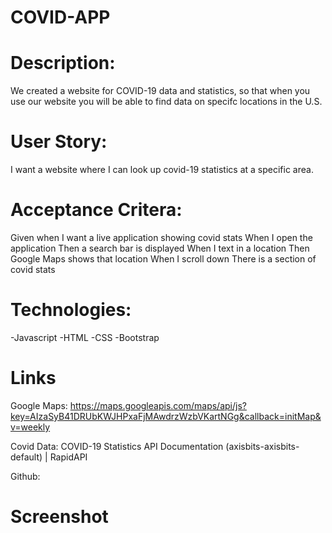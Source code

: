 # COVID-APP

# Description:

We created a website for COVID-19 data and statistics, so that when you use our website you will be able to find data on specifc locations in the U.S. 

# User Story: 

I want a website where I can look up covid-19 statistics at a specific area.


# Acceptance Critera:

Given when I want a live application showing covid stats
When I open the application
Then a search bar is displayed 
When I text in a location
Then Google Maps shows that location 
When I scroll down
There is a section of covid stats 



# Technologies:
-Javascript
-HTML
-CSS
-Bootstrap

# Links
Google Maps: https://maps.googleapis.com/maps/api/js?key=AIzaSyB41DRUbKWJHPxaFjMAwdrzWzbVKartNGg&callback=initMap&v=weekly

Covid Data:
COVID-19 Statistics API Documentation (axisbits-axisbits-default) | RapidAPI

Github:

# Screenshot 
